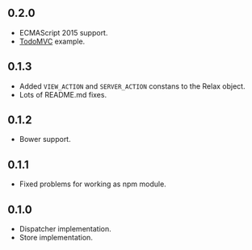 ## 0.2.0
* ECMAScript 2015 support.
* [TodoMVC](https://github.com/gyzerok/relax.js/tree/master/examples/TodoMVC) example.

## 0.1.3
* Added ```VIEW_ACTION``` and ```SERVER_ACTION``` constans to the Relax object.
* Lots of README.md fixes.

## 0.1.2
* Bower support.

## 0.1.1
* Fixed problems for working as npm module.

## 0.1.0
* Dispatcher implementation.
* Store implementation.
